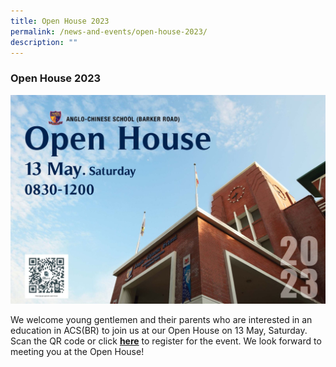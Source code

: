 ```yaml
---
title: Open House 2023
permalink: /news-and-events/open-house-2023/
description: ""
---
```

### **Open House 2023**
![](/images/acsbr-open-house-2023.jpeg)

We welcome young gentlemen and their parents who are interested in an education in ACS(BR) to join us at our Open House on 13 May, Saturday. Scan the QR code or click **[here](https://go.gov.sg/acsbr-open-house)** to register for the event. We look forward to meeting you at the Open House!